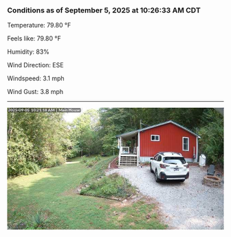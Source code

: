 ### Conditions as of September 5, 2025 at 10:26:33 AM CDT 

Temperature: 79.80 &deg;F

Feels like: 79.80 &deg;F

Humidity: 83%

Wind Direction: ESE

Windspeed: 3.1 mph

Wind Gust: 3.8 mph

---

<img src="./images/latest.jpeg"/>

